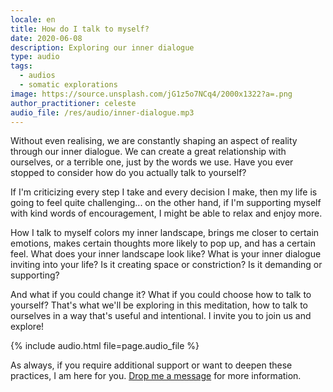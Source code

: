 ```yaml
---
locale: en
title: How do I talk to myself?
date: 2020-06-08
description: Exploring our inner dialogue
type: audio
tags:
  - audios
  - somatic explorations
image: https://source.unsplash.com/jG1z5o7NCq4/2000x1322?a=.png
author_practitioner: celeste
audio_file: /res/audio/inner-dialogue.mp3
---
```


Without even realising, we are constantly shaping an aspect of reality through our inner dialogue. We can create a great
relationship with ourselves, or a terrible one, just by the words we use. Have you ever stopped to consider how do you
actually talk to yourself? 

If I'm criticizing every step I take and every decision I make, then my life is going to feel quite challenging... on
the other hand, if I'm supporting myself with kind words of encouragement, I might be able to relax and enjoy more. 

How I talk to myself colors my inner landscape, brings me closer to certain emotions, makes certain thoughts more likely
to pop up, and has a certain feel. What does your inner landscape look like? What is your inner dialogue inviting into
your life? Is it creating space or constriction? Is it demanding or supporting? 

And what if you could change it? What if you could choose how to talk to yourself?
That's what we'll be exploring in this meditation, how to talk to ourselves in a way that's useful and intentional. I
invite you to join us and explore! 

{% include audio.html  file=page.audio_file %}

As always, if you require additional support or want to deepen these practices, I am here for you.
[Drop me a message](/contact/) for more information.
